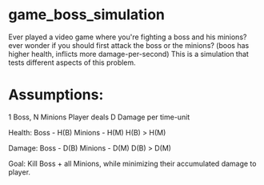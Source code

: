 # game_boss_simulation

Ever played a video game where you're fighting a boss and his minions? ever wonder if you should first attack the boss or the minions? (boos has higher health, inflicts more damage-per-second)
This is a simulation that tests different aspects of this problem.

# Assumptions:
1 Boss, N Minions
Player deals D Damage per time-unit

Health:
	Boss - H(B)
	Minions - H(M)
	H(B) > H(M)

Damage:
	Boss - D(B)
	Minions - D(M)
	D(B) > D(M)
	
	
Goal:
Kill Boss + all Minions, while minimizing their accumulated damage to player.
